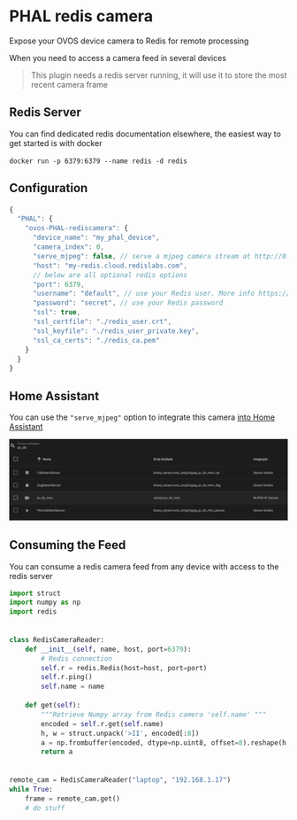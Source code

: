 # PHAL redis camera

Expose your OVOS device camera to Redis for remote processing

When you need to access a camera feed in several devices

> This plugin needs a redis server running, it will use it to store the most recent camera frame

## Redis Server

You can find dedicated redis documentation elsewhere, the easiest way to get started is with docker

`docker run -p 6379:6379 --name redis -d redis`

## Configuration

```javascript
{
  "PHAL": {
    "ovos-PHAL-rediscamera": {
      "device_name": "my_phal_device",
      "camera_index": 0,
      "serve_mjpeg": false, // serve a mjpeg camera stream at http://0.0.0.0:5000/video_feed
      "host": "my-redis.cloud.redislabs.com",
      // below are all optional redis options
      "port": 6379,
      "username": "default", // use your Redis user. More info https://redis.io/docs/management/security/acl/
      "password": "secret", // use your Redis password
      "ssl": true,
      "ssl_certfile": "./redis_user.crt",
      "ssl_keyfile": "./redis_user_private.key",
      "ssl_ca_certs": "./redis_ca.pem"
    }
  }
}
```

## Home Assistant

You can use the `"serve_mjpeg"` option to integrate this camera [into Home Assistant](https://www.home-assistant.io/integrations/mjpeg/)

![img.png](img.png)

## Consuming the Feed

You can consume a redis camera feed from any device with access to the redis server

```python
import struct
import numpy as np
import redis


class RedisCameraReader:
    def __init__(self, name, host, port=6379):
        # Redis connection
        self.r = redis.Redis(host=host, port=port)
        self.r.ping()
        self.name = name

    def get(self):
        """Retrieve Numpy array from Redis camera 'self.name' """
        encoded = self.r.get(self.name)
        h, w = struct.unpack('>II', encoded[:8])
        a = np.frombuffer(encoded, dtype=np.uint8, offset=8).reshape(h, w, 3)
        return a


remote_cam = RedisCameraReader("laptop", "192.168.1.17")
while True:
    frame = remote_cam.get()
    # do stuff
```
